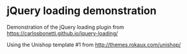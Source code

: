 # jQuery loading demonstration

Demonstration of the jQuery loading plugin from https://carlosbonetti.github.io/jquery-loading/

Using the Unishop template #1 from http://themes.rokaux.com/unishop/
